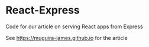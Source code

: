 # React-Express
Code for our article on serving React apps from Express

See https://muguira-james.github.io for the article
